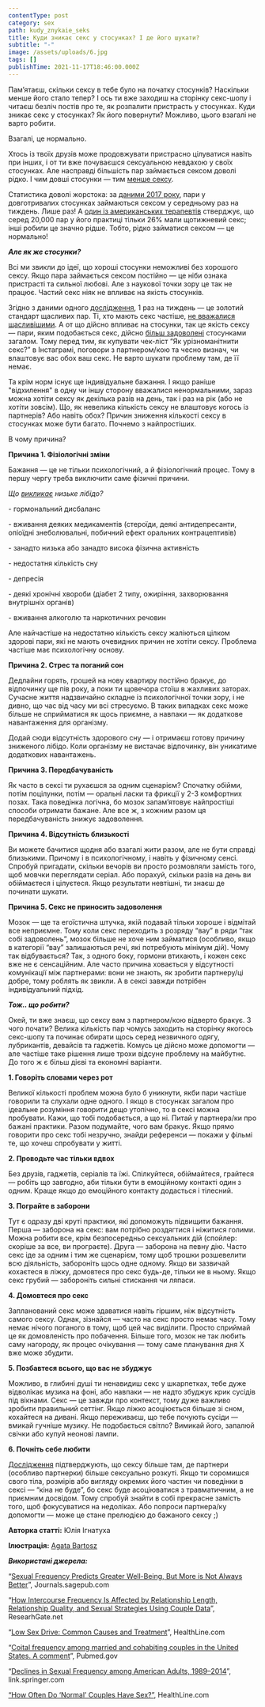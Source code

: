 ```yaml
---
contentType: post
category: sex
path: kudy_znykaie_seks
title: Куди зникає секс у стосунках? І де його шукати?
subtitle: "-"
image: /assets/uploads/6.jpg
tags: []
publishTime: 2021-11-17T18:46:00.000Z
---
```

<!--StartFragment-->

Пам’ятаєш, скільки сексу в тебе було на початку стосунків? Наскільки менше його стало тепер? І ось ти вже заходиш на сторінку секс-шопу і читаєш безліч постів про те, як розпалити пристрасть у стосунках. Куди зникає секс у стосунках? Як його повернути? Можливо, цього взагалі не варто робити.

Взагалі, це нормально.

Хтось із твоїх друзів може продовжувати пристрасно цілуватися навіть при інших, і от ти вже почуваєшся сексуальною невдахою у своїх стосунках. Але насправді більшість пар займається сексом доволі рідко. І чим довші стосунки — тим [менше сексу](https://www.ncbi.nlm.nih.gov/pubmed/9746819). 

Статистика доволі жорстока: за [даними 2017 року](https://link.springer.com/article/10.1007/s10508-017-0953-1), пари у довготривалих стосунках займаються сексом у середньому раз на тиждень. Лише раз! А [один із американських терапевтів](https://www.healthline.com/health/baby/how-often-do-normal-couples-have-sex) стверджує, що серед 20,000 пар у його практиці тільки 26% мали щотижневий секс; інші робили це значно рідше. Тобто, рідко займатися сексом — це нормально! 

***Але як же стосунки?*** 

Всі ми звикли до ідеї, що хороші стосунки неможливі без хорошого сексу. Якщо пара займається сексом постійно — це ніби ознака пристрасті та сильної любові. Але з наукової точки зору це так не працює. Частий секс ніяк не впливає на якість стосунків. 

Згідно з даними одного [дослідження](https://journals.sagepub.com/doi/abs/10.1177/1948550615616462), 1 раз на тиждень — це золотий стандарт щасливих пар. Ті, хто мають секс частіше, [не вважалися щасливішими](https://globalnews.ca/wp-content/uploads/2015/11/sex-study.pdf). А от що дійсно впливає на стосунки, так це якість сексу — пари, яким подобається секс, дійсно [більш задоволені](https://link.springer.com/article/10.1007/s10508-015-0672-4) стосунками загалом. Тому перед тим, як купувати чек-ліст “Як урізноманітнити секс?” в Інстаграмі, поговори з партнером/кою та чесно визнач, чи влаштовує вас обох ваш секс. Не варто шукати проблему там, де її немає. 

Та крім норм існує ще індивідуальне бажання. І якщо раніше "відхилення" в одну чи іншу сторону вважалися ненормальними, зараз можна хотіти сексу як декілька разів на день, так і раз на рік (або не хотіти зовсім). Що, як невелика кількість сексу не влаштовує когось із партнерів? Або навіть обох? Причин зниження кількості сексу в стосунках може бути багато. Почнемо з найпростіших.

В чому причина?

**Причина 1. Фізіологічні зміни**

Бажання — це не тільки психологічний, а й фізіологічний процес. Тому в першу чергу треба виключити саме фізичні причини. 

*Що [викликає](https://www.healthline.com/health/low-testosterone/conditions-that-cause-low-libido#drug-use) низьке лібідо?*

\- гормональний дисбаланс 

\- вживання деяких медикаментів (стероїди, деякі антидепресанти, опіоїдні знеболювальні, побичний ефект оральних контрацептивів)

\- занадто низька або занадто висока фізична активність

\- недостатня кількість сну

\- депресія

\- деякі хронічні хвороби (діабет 2 типу, ожиріння, захворювання внутрішніх органів)

\- вживання алкоголю та наркотичних речовин

Але найчастіше на недостатню кількість сексу жаліються цілком здорові пари, які не мають очевидних причин не хотіти сексу. Проблема частіше має психологічну основу.

**Причина 2. Стрес та поганий сон**

Дедлайни горять, грошей на нову квартиру постійно бракує, до відпочинку ще пів року, а поки ти щовечора стоїш в жахливих заторах. Сучасне життя надзвичайно складне із психологічної точки зору, і не дивно, що час від часу ми всі стресуємо. В таких випадках секс може більше не сприйматися як щось приємне, а навпаки — як додаткове навантаження для організму. 

Додай сюди відсутність здорового сну — і отримаєш готову причину зниженого лібідо. Коли організму не вистачає відпочинку, він уникатиме додаткових навантажень. 

**Причина 3. Передбачуваність**

Як часто в сексі ти рухаєшся за одним сценарієм? Спочатку обійми, потім поцілунки, потім — оральні ласки та фрикції у 2-3 комфортних позах. Така поведінка логічна, бо мозок запам’ятовує найпростіші способи отримати бажане. Але все ж, з кожним разом ця передбачуваність знижує задоволення. 

**Причина 4. Відсутність близькості**

Ви можете бачитися щодня або взагалі жити разом, але не бути справді близькими. Причому і в психологічному, і навіть у фізичному сенсі. Спробуй пригадати, скільки вечорів ви просто розмовляли замість того, щоб мовчки переглядати серіал. Або порахуй, скільки разів на день ви обіймаєтеся і цілуєтеся. Якщо результати невтішні, ти знаєш де починати шукати.

**Причина 5. Секс не приносить задоволення**

Мозок — ще та егоїстична штучка, якій подавай тільки хороше і відмітай все неприємне. Тому коли секс переходить з розряду “вау” в ряди “так собі задоволень”, мозок більше не хоче ним займатися (особливо, якщо в категорії “вау” залишаються речі, які потребують мінімум дій). Чому так відбувається? Так, з одного боку, гормони втихають, і кожен секс вже не є сенсаційним. Але часто причина ховається у відсутності комунікації між партнерами: вони не знають, як зробити партнеру/ці добре, тому роблять як звикли. А в сексі завжди потрібен індивідуальний підхід.

***Тож.. що робити?***

Окей, ти вже знаєш, що сексу вам з партнером/кою відверто бракує. З чого почати? Велика кількість пар чомусь заходить на сторінку якогось секс-шопу та починає обирати щось серед незвичного одягу, лубрикантів, девайсів та гаджетів. Комусь це дійсно може допомогти — але частіше таке рішення лише трохи відсуне проблему на майбутнє. До того ж є більш дієві та економні варіанти.

**1. Говоріть словами через рот**

Великої кількості проблем можна було б уникнути, якби пари частіше говорили та слухали одне одного. І якщо в стосунках загалом про ідеальне розуміння говорити дещо утопічно, то в сексі можна пробувати. Кажи, що тобі подобається, а що ні. Питай у партнера/ки про бажані практики. Разом подумайте, чого вам бракує. Якщо прямо говорити про секс тобі незручно, знайди референси — покажи у фільмі те, що хочеш спробувати у житті.

**2. Проводьте час тільки вдвох**

Без друзів, гаджетів, серіалів та їжі. Спілкуйтеся, обіймайтеся, грайтеся — робіть що завгодно, аби тільки бути в емоційному контакті один з одним. Краще якщо до емоційного контакту додасться і тілесний. 

**3. Пограйте в заборони**

Тут є одразу дві круті практики, які допоможуть підвищити бажання. Перша — заборона на секс: вам потрібно роздягтися і ніжитися голими. Можна робити все, крім безпосередньо сексуальних дій (спойлер: скоріше за все, ви програєте). Друга — заборона на певну дію. Часто секс іде за одним і тим же сценарієм, тому щоб трошки розшевелити всю діяльність, забороніть щось одне одному. Якщо ви зазвичай кохаєтеся в ліжку, домовтеся про секс будь-де, тільки не в ньому. Якщо секс грубий — забороніть сильні стискання чи ляпаси.

**4. Домовтеся про секс**

Запланований секс може здаватися навіть гіршим, ніж відсутність самого сексу. Однак, зізнайся — часто на секс просто немає часу. Тому немає нічого поганого в тому, щоб цей час виділити. Просто сприймай це як домовленість про побачення. Більше того, мозок не так любить саму нагороду, як процес очікування — тому саме планування дня Х вже може збудити.

**5. Позбавтеся всього, що вас не збуджує**

Можливо, в глибині душі ти ненавидиш секс у шкарпетках, тебе дуже відволікає музика на фоні, або навпаки — не надто збуджує крик сусідів під вікнами. Секс — це завжди про контекст, тому дуже важливо зробити правильний сеттінг. Якщо ліжко асоціюється більше зі сном, кохайтеся на дивані. Якщо переживаєш, що тебе почують сусіди — вмикай гучніше музику. Не подобається світло? Вимикай його, запалюй свічки або купуй неонові лампи.

**6. Почніть себе любити**

[Дослідження](https://www.researchgate.net/publication/332740498_How_Intercourse_Frequency_Is_Affected_by_Relationship_Length_Relationship_Quality_and_Sexual_Strategies_Using_Couple_Data) підтверджують, що сексу більше там, де партнери (особливо партнерки) більше сексуально розкуті. Якщо ти соромишся свого тіла, розмірів або вигляду окремих його частин чи поведінки в сексі — “кіна не буде”, бо секс буде асоціюватися з травматичним, а не приємним досвідом. Тому спробуй знайти в собі прекрасне замість того, щоб фокусуватися на недоліках. Або попроси партнера/ку допомогти — може це стане прелюдією до бажаного сексу ;)

<!--EndFragment-->

**Авторка статті:** Юлія Iгнатуха

**Ілюстрація:** [Agata Bartosz](https://www.agabartosz.com)

***Використані джерела:***

“[Sexual Frequency Predicts Greater Well-Being, But More is Not Always Better](https://journals.sagepub.com/doi/abs/10.1177/1948550615616462)”, Journals.sagepub.com

“[How Intercourse Frequency Is Affected by Relationship Length, Relationship Quality, and Sexual Strategies Using Couple Data](https://www.researchgate.net/publication/332740498_How_Intercourse_Frequency_Is_Affected_by_Relationship_Length_Relationship_Quality_and_Sexual_Strategies_Using_Couple_Data)”, ResearhGate.net

“[Low Sex Drive: Common Causes and Treatment](https://www.healthline.com/health/low-testosterone/conditions-that-cause-low-libido)”, HealthLine.com

“[Coital frequency among married and cohabiting couples in the United States. A comment](https://pubmed.ncbi.nlm.nih.gov/9746819/)”, Pubmed.gov

“[Declines in Sexual Frequency among American Adults, 1989–2014](https://link.springer.com/article/10.1007/s10508-017-0953-1)”, link.springer.com

[“How Often Do ‘Normal’ Couples Have Sex?”](https://www.healthline.com/health/baby/how-often-do-normal-couples-have-sex), HealthLine.com

<!--EndFragment-->